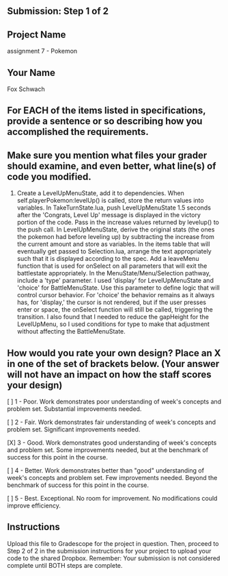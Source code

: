 ## Submission: Step 1 of 2

## Project Name

assignment 7 - Pokemon

## Your Name

Fox Schwach

## For EACH of the items listed in specifications, provide a sentence or so describing how you accomplished the requirements. 
## Make sure you mention what files your grader should examine, and even better, what line(s) of code you modified.

1. Create a LevelUpMenuState, add it to dependencies. When self.playerPokemon:levelUp() is called, store the return values into variables. In TakeTurnState.lua, push LevelUpMenuState 1.5 seconds after the 'Congrats, Level Up' message is displayed in the victory portion of the code. Pass in the increase values returned by levelup() to the push call. In LevelUpMenuState, derive the original stats (the ones the pokemon had before leveling up) by subtracting the increase from the current amount and store as variables. In the items table that will eventually get passed to Selection.lua, arrange the text appropriately such that it is displayed according to the spec. Add a leaveMenu function that is used for onSelect on all parameters that will exit the battlestate appropriately.
In the MenuState/Menu/Selection pathway, include a 'type' parameter. I used 'display' for LevelUpMenuState and 'choice' for BattleMenuState. Use this parameter to define logic that will control cursor behavior. For 'choice' the behavior remains as it always has, for 'display,' the cursor is not rendered, but if the user presses enter or space, the onSelect function will still be called, triggering the transition. I also found that I needed to reduce the gapHeight for the LevelUpMenu, so I used conditions for type to make that adjustment without affecting the BattleMenuState.

## How would you rate your own design? Place an X in one of the set of brackets below. (Your answer will not have an impact on how the staff scores your design)

[ ] 1 - Poor. Work demonstrates poor understanding of week's concepts and problem set. Substantial improvements needed.

[ ] 2 - Fair. Work demonstrates fair understanding of week's concepts and problem set. Significant improvements needed.

[X] 3 - Good. Work demonstrates good understanding of week's concepts and problem set. Some improvements needed, but at the benchmark of success for this point in the course.

[ ] 4 - Better. Work demonstrates better than "good" understanding of week's concepts and problem set. Few improvements needed. Beyond the benchmark of success for this point in the course.

[ ] 5 - Best. Exceptional. No room for improvement. No modifications could improve efficiency.

## Instructions

Upload this file to Gradescope for the project in question. Then, proceed to Step 2 of 2 in the submission instructions for your project to upload your code to the shared Dropbox. Remember: Your submission is not considered complete until BOTH steps are complete.
